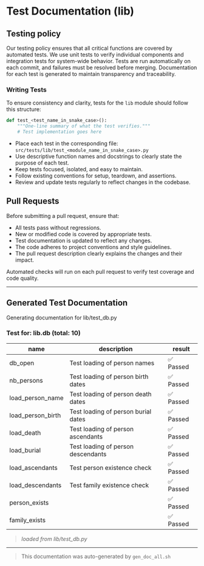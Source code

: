 # Test Documentation (lib)

## Testing policy

Our testing policy ensures that all critical functions are covered by automated tests.
We use unit tests to verify individual components and integration tests for system-wide behavior.
Tests are run automatically on each commit, and failures must be resolved before merging.
Documentation for each test is generated to maintain transparency and traceability.

### Writing Tests

To ensure consistency and clarity, tests for the `lib` module should follow this structure:

```python
def test_<test_name_in_snake_case>():
    """One-line summary of what the test verifies."""
    # Test implementation goes here
```

- Place each test in the corresponding file:
  `src/tests/lib/test_<module_name_in_snake_case>.py`
- Use descriptive function names and docstrings to clearly state the purpose of each test.
- Keep tests focused, isolated, and easy to maintain.
- Follow existing conventions for setup, teardown, and assertions.
- Review and update tests regularly to reflect changes in the codebase.
## Pull Requests

Before submitting a pull request, ensure that:

- All tests pass without regressions.
- New or modified code is covered by appropriate tests.
- Test documentation is updated to reflect any changes.
- The code adheres to project conventions and style guidelines.
- The pull request description clearly explains the changes and their impact.

Automated checks will run on each pull request to verify test coverage and code quality.

---

## Generated Test Documentation

Generating documentation for lib/test_db.py
### Test for: lib.db (total: 10)
| name | description | result |
|------|-------------|--------|
| db_open | Test loading of person names | ✅ Passed |
| nb_persons | Test loading of person birth dates | ✅ Passed |
| load_person_name | Test loading of person death dates | ✅ Passed |
| load_person_birth | Test loading of person burial dates | ✅ Passed |
| load_death | Test loading of person ascendants | ✅ Passed |
| load_burial | Test loading of person descendants | ✅ Passed |
| load_ascendants | Test person existence check | ✅ Passed |
| load_descendants | Test family existence check | ✅ Passed |
| person_exists |  | ✅ Passed |
| family_exists |  | ✅ Passed |
> *loaded from lib/test_db.py*
---
> This documentation was auto-generated by `gen_doc_all.sh`

